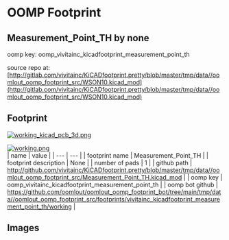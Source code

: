 # OOMP Footprint  
## Measurement_Point_TH  by none  
  
oomp key: oomp_vivitainc_kicadfootprint_measurement_point_th  
  
source repo at: [http://gitlab.com/vivitainc/KiCADfootprint.pretty/blob/master/tmp/data//oomlout_oomp_footprint_src/WSON10.kicad_mod](http://gitlab.com/vivitainc/KiCADfootprint.pretty/blob/master/tmp/data//oomlout_oomp_footprint_src/WSON10.kicad_mod)  
## Footprint  
  
[![working_kicad_pcb_3d.png](working_kicad_pcb_3d_600.png)](working_kicad_pcb_3d.png)  
  
[![working.png](working_600.png)](working.png)  
| name | value | 
| --- | --- | 
| footprint name | Measurement_Point_TH | 
| footprint description | None | 
| number of pads | 1 | 
| github path | http://github.com/vivitainc/KiCADfootprint.pretty/blob/master/tmp/data//oomlout_oomp_footprint_src/Measurement_Point_TH.kicad_mod | 
| oomp key | oomp_vivitainc_kicadfootprint_measurement_point_th | 
| oomp bot github | https://github.com/oomlout/oomlout_oomp_footprint_bot/tree/main/tmp/data//oomlout_oomp_footprint_src/footprints/vivitainc_kicadfootprint_measurement_point_th/working | 
## Images  
